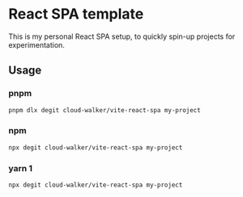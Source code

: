 # React SPA template

This is my personal React SPA setup, to quickly spin-up projects for experimentation.

## Usage

### pnpm

```bash
pnpm dlx degit cloud-walker/vite-react-spa my-project
```

### npm

```bash
npx degit cloud-walker/vite-react-spa my-project
```

### yarn 1

```bash
npx degit cloud-walker/vite-react-spa my-project
```
